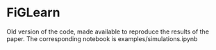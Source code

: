 # FiGLearn
Old version of the code, made available to reproduce the results of the paper. The corresponding notebook is examples/simulations.ipynb

